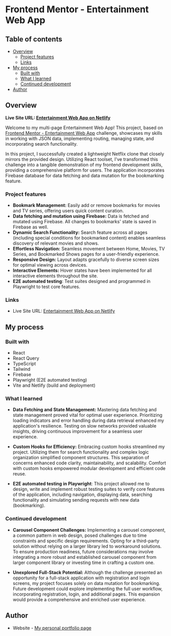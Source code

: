 # Frontend Mentor - Entertainment Web App

## Table of contents

- [Overview](#overview)
  - [Project features](#project-features)
  - [Links](#links)
- [My process](#my-process)
  - [Built with](#built-with)
  - [What I learned](#what-i-learned)
  - [Continued development](#continued-development)
- [Author](#author)

## Overview

**Live Site URL: [Entertainment Web App on Netlify](https://entertainment-app-gd.netlify.app)**

Welcome to my multi-page Entertainment Web App! This project, based on [Frontend Mentor - Entertainment Web App](https://www.frontendmentor.io/challenges/entertainment-web-app-J-UhgAW1X) challenge, showcases my skills in working with JSON data, implementing routing, managing state, and incorporating search functionality.

In this project, I successfully created a lightweight Netflix clone that closely mirrors the provided design. Utilizing React toolset, I've transformed this challenge into a tangible demonstration of my frontend development skills, providing a comprehensive platform for users. The application incorporates Firebase database for data fetching and data mutation for the bookmarking feature.

### Project features

- **Bookmark Management:** Easily add or remove bookmarks for movies and TV series, offering users quick content curation.
- **Data fetching and mutation using Firebase:** Data is fetched and mutated using Firebase. All changes to bookmarks' state is saved in Firebase as well.
- **Dynamic Search Functionality:** Search feature across all pages (including special conditions for bookmarked content) enables seamless discovery of relevant movies and shows.
- **Effortless Navigation:** Seamless movement between Home, Movies, TV Series, and Bookmarked Shows pages for a user-friendly experience.
- **Responsive Design:** Layout adapts gracefully to diverse screen sizes for optimal viewing across devices.
- **Interactive Elements:** Hover states have been implemented for all interactive elements throughout the site.
- **E2E automated testing**: Test suites designed and programmed in Playwright to test core features.

### Links

- Live Site URL: [Entertainment Web App on Netlify](https://entertainment-app-gd.netlify.app)

## My process

### Built with

- React
- React Query
- TypeScript
- Tailwind
- Firebase
- Playwright (E2E automated testing)
- Vite and Netlify (build and deployment)

### What I learned

- **Data Fetching and State Management:** Mastering data fetching and state management proved vital for optimal user experience. Prioritizing loading indicators and error handling during data retrieval enhanced my application's resilience. Testing on slow networks provided valuable insights, driving continuous improvement for a seamless user experience.

- **Custom Hooks for Efficiency:** Embracing custom hooks streamlined my project. Utilizing them for search functionality and complex logic organization simplified component structures. This separation of concerns enhanced code clarity, maintainability, and scalability. Comfort with custom hooks empowered modular development and efficient code reuse.

- **E2E automated testing in Playwright**: This project allowed me to design, write and implement robust testing suites to verify core features of the application, including navigation, displaying data, searching functionality and simulating sending requests with new data (bookmarking).

### Continued development

- **Carousel Component Challenges:** Implementing a carousel component, a common pattern in web design, posed challenges due to time constraints and specific design requirements. Opting for a third-party solution without relying on a larger library led to workaround solutions. To ensure production readiness, future considerations may involve integrating a more robust and established carousel component from larger component library or investing time in crafting a custom one.

- **Unexplored Full-Stack Potential:** Although the challenge presented an opportunity for a full-stack application with registration and login screens, my project focuses solely on data mutation for bookmarking. Future development could explore implementing the full user workflow, incorporating registration, login, and additional pages. This expansion would provide a comprehensive and enriched user experience.

## Author

- Website - [My personal portfolio page](https://gd-portfolio.vercel.app/)
